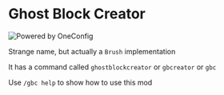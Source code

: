 # Ghost Block Creator

![Powered by OneConfig](https://polyfrost.org/media/branding/badges/badge_1.svg)

Strange name, but actually a `Brush` implementation

It has a command called `ghostblockcreator` or `gbcreator` or `gbc`

Use `/gbc help` to show how to use this mod